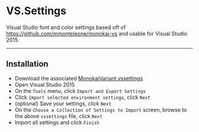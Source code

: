 # VS.Settings

Visual Studio font and color settings based off of https://github.com/mmonteleone/monokai-vs and usable for Visual Studio 2015.

---

## Installation

- Download the associated [MonokaiVariant.vssettings](https://github.com/ehotinger/VS.Settings/blob/master/MonokaiVariant.vssettings)
- Open Visual Studio 2015
- On the `Tools` menu, click `Import and Export Settings`
- Click `Import selected environment settings`, click `Next`
- (optional) Save your settings, click `Next`
- On the `Choose a Collection of Settings to Import` screen, browse to the above `vssettings` file, click `Next`
- Import all settings and click `Finish`
